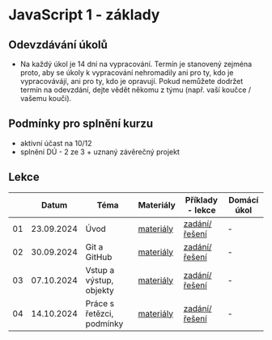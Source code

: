 # JavaScript 1 - základy

## Odevzdávání úkolů

* Na každý úkol je 14 dní na vypracování. Termín je stanovený zejména proto, aby se úkoly k vypracování nehromadily ani pro ty, kdo je vypracovávájí, ani pro ty, kdo je opravují. Pokud nemůžete dodržet termín na odevzdání, dejte vědět někomu z týmu (např. vaší koučce / vašemu kouči).

## Podmínky pro splnění kurzu

- aktivní účast na 10/12
- splnění DÚ - 2 ze 3 + uznaný závěrečný projekt


## Lekce

|    | Datum     | Téma             | Materiály                                                           | Příklady - lekce        | Domácí úkol
| -- | --------- | ---------------- | -------------------------------------------------------------------- | ------------- | -------------
| 01  | 23.09.2024 | Úvod | [materiály](https://kodim.cz/czechitas/js1/lekce/uvod-do-js/javascript) | [zadání/řešení](./solution/lekce-01.md) | -
| 02  | 30.09.2024 | Git a GitHub | [materiály](./pdfs/lekce02.pdf) | [zadání/řešení](./solution/lekce-02.md) | -
| 03  | 07.10.2024 | Vstup a výstup, objekty | [materiály](https://kodim.cz/czechitas/js1/lekce/vstup-vystup-objekty/vstup) | [zadání/řešení](./solution/lekce-03.md) | -
| 04  | 14.10.2024 | Práce s řetězci, podmínky | [materiály](https://kodim.cz/czechitas/js1/lekce/retezce-podminky/vlastnosti-metody) | [zadání/řešení](./solution/lekce-04.md) | -